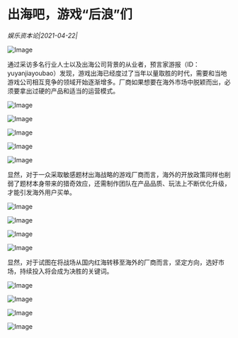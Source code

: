 # 出海吧，游戏“后浪”们

*娱乐资本论|2021-04-22|*

![Image](https://mmbiz.qpic.cn/mmbiz_png/goS7HL0rlQFibXpUC6Urn59omdrdAslNSnbKT60ic6IH3Wz9MvPfDPzj54iaPicEkJMMRNy4bibe7mK94nq1pOTkNOQ/640?wx_fmt=png&tp=webp&wxfrom=5&wx_lazy=1&wx_co=1)

通过采访多名行业人士以及出海公司背景的从业者，预言家游报（ID：yuyanjiayoubao）发现，游戏出海已经度过了当年以量取胜的时代，需要和当地游戏公司相互竞争的领域开始逐渐增多。厂商如果想要在海外市场中脱颖而出，必须要拿出过硬的产品和适当的运营模式。

![Image](https://mmbiz.qpic.cn/mmbiz_png/jNZszpkibXx9yFHyPrIK0lXIIGT5Cn9ZiagBvDoRK6tls8ZulbyCribBgs6wPW5jQcTBfsicaR6ianaPlhy4icHiboMzA/640?wx_fmt=png&tp=webp&wxfrom=5&wx_lazy=1&wx_co=1)

![Image](https://mmbiz.qpic.cn/mmbiz_png/goS7HL0rlQFibXpUC6Urn59omdrdAslNSr0fGORhRDeOEQZV3GzQAWbxpNmvS5Kndia6cic2tbIIqQ1htxXRiazNxw/640?wx_fmt=png&tp=webp&wxfrom=5&wx_lazy=1&wx_co=1)

![Image](https://mmbiz.qpic.cn/mmbiz_png/goS7HL0rlQFibXpUC6Urn59omdrdAslNSWQa4IQMibKzaVQIazIg1TTayMWYSia7dicaZ1NVcic7fGbQcahcNADwwLA/640?wx_fmt=png&tp=webp&wxfrom=5&wx_lazy=1&wx_co=1)

![Image](https://mmbiz.qpic.cn/mmbiz_png/goS7HL0rlQFibXpUC6Urn59omdrdAslNSVIFfOALGEMFjhXxb4Nq5E6QO3ibf38kTCcf6yDPib3ugaYnZqWpoGSBw/640?wx_fmt=png&tp=webp&wxfrom=5&wx_lazy=1&wx_co=1)

![Image](https://mmbiz.qpic.cn/mmbiz_png/goS7HL0rlQFibXpUC6Urn59omdrdAslNS0Qq6blCh8XXFbZ7CVc8TwIEwBxeOUDKU3DcE3GZicFspvy89OBUvdxA/640?wx_fmt=png&tp=webp&wxfrom=5&wx_lazy=1&wx_co=1)

显然，对于一众采取敏感题材出海战略的游戏厂商而言，海外的开放政策同样也削弱了题材本身带来的猎奇效应，还需制作团队在产品品质、玩法上不断优化升级，才能引发海外用户买单。

![Image](https://mmbiz.qpic.cn/mmbiz_png/jNZszpkibXx9yFHyPrIK0lXIIGT5Cn9Ziau6j63PLUe6XMsT6zwmAW4g0DYibceoaU1z1iadwBGcYnGpIkCuclEZqA/640?wx_fmt=png&tp=webp&wxfrom=5&wx_lazy=1&wx_co=1)

![Image](https://mmbiz.qpic.cn/mmbiz_png/goS7HL0rlQFibXpUC6Urn59omdrdAslNSn8cdeX9icMLe1Yj2jXRwgjciaYTn6q9xxPfGicYKnOibicIMeDbUSx1zgfA/640?wx_fmt=png&tp=webp&wxfrom=5&wx_lazy=1&wx_co=1)

![Image](https://mmbiz.qpic.cn/mmbiz_png/goS7HL0rlQFibXpUC6Urn59omdrdAslNSURx3P3T0IGqwc8I7tbfaH2jbiaOdicUkiaCvI9zmJ6ia3POsxYfApnQvLQ/640?wx_fmt=png&tp=webp&wxfrom=5&wx_lazy=1&wx_co=1)

![Image](https://mmbiz.qpic.cn/mmbiz_png/goS7HL0rlQFibXpUC6Urn59omdrdAslNSGhx0egW8IgQGicjc2ATtVKSggverGZXN8hWiaUKkKqsCHhOc1fcFRjKg/640?wx_fmt=png&tp=webp&wxfrom=5&wx_lazy=1&wx_co=1)

显然，对于试图在将战场从国内红海转移至海外的厂商而言，坚定方向，选好市场，持续投入将会成为决胜的关键词。

![Image](https://mmbiz.qpic.cn/mmbiz_png/jNZszpkibXx9yFHyPrIK0lXIIGT5Cn9ZiaqibvJFUPxj3TAYWfx6fUbibun9Cib1fFollvyV2SYeYa8TiclV3WC5rzog/640?wx_fmt=png&tp=webp&wxfrom=5&wx_lazy=1&wx_co=1)

![Image](https://mmbiz.qpic.cn/mmbiz_png/goS7HL0rlQFibXpUC6Urn59omdrdAslNS0VSG1aePuDsRDELNu1wFqdCt2Ks5HCrNGiaZRsT0ictIRNz1k5UEcfug/640?wx_fmt=png&tp=webp&wxfrom=5&wx_lazy=1&wx_co=1)

![Image](https://mmbiz.qpic.cn/mmbiz_png/goS7HL0rlQFibXpUC6Urn59omdrdAslNSnO5B4Vhe1UK7NSESgIiaJ69M7vECJvDTP6QJvyial9RSiaTsb5T2oQXyg/640?wx_fmt=png&tp=webp&wxfrom=5&wx_lazy=1&wx_co=1)

![Image](https://mmbiz.qpic.cn/mmbiz_png/goS7HL0rlQFibXpUC6Urn59omdrdAslNSZrfvc5ibdv0TlRibMSMpLAjwwbics4yO5h405JUvFUd8VSZP1pu7ibOjZQ/640?wx_fmt=png&tp=webp&wxfrom=5&wx_lazy=1&wx_co=1)

